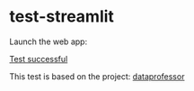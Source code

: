 # test-streamlit

Launch the web app:

[Test successful](https://test-app-ee00gg3rybq.streamlit.app/)

This test is based on the project:
[dataprofessor](https://github.com/dataprofessor/streamlit-10/tree/main)
